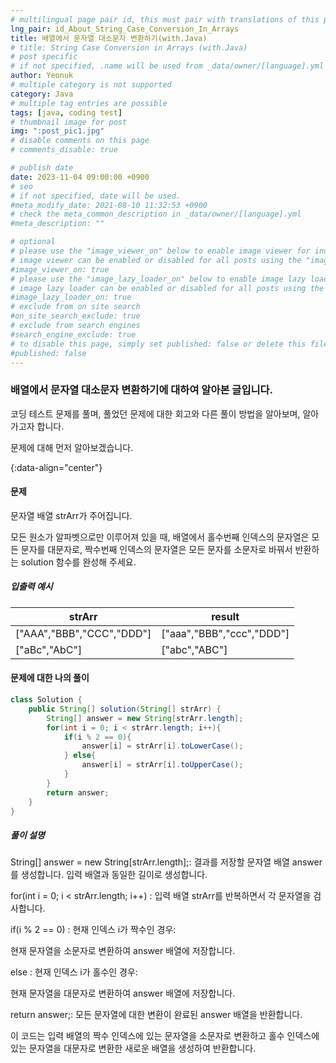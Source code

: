 ```yaml
---
# multilingual page pair id, this must pair with translations of this page. (This name must be unique)
lng_pair: id_About_String_Case_Conversion_In_Arrays
title: 배열에서 문자열 대소문자 변환하기(with.Java)
# title: String Case Conversion in Arrays (with.Java)
# post specific
# if not specified, .name will be used from _data/owner/[language].yml
author: Yeonuk
# multiple category is not supported
category: Java
# multiple tag entries are possible
tags: [java, coding test]
# thumbnail image for post
img: ":post_pic1.jpg"
# disable comments on this page
# comments_disable: true

# publish date
date: 2023-11-04 09:00:00 +0900
# seo
# if not specified, date will be used.
#meta_modify_date: 2021-08-10 11:32:53 +0900
# check the meta_common_description in _data/owner/[language].yml
#meta_description: ""

# optional
# please use the "image_viewer_on" below to enable image viewer for individual pages or posts (_posts/ or [language]/_posts folders).
# image viewer can be enabled or disabled for all posts using the "image_viewer_posts: true" setting in _data/conf/main.yml.
#image_viewer_on: true
# please use the "image_lazy_loader_on" below to enable image lazy loader for individual pages or posts (_posts/ or [language]/_posts folders).
# image lazy loader can be enabled or disabled for all posts using the "image_lazy_loader_posts: true" setting in _data/conf/main.yml.
#image_lazy_loader_on: true
# exclude from on site search
#on_site_search_exclude: true
# exclude from search engines
#search_engine_exclude: true
# to disable this page, simply set published: false or delete this file
#published: false
---
```


<!-- outline-start -->

### 배열에서 문자열 대소문자 변환하기에 대하여 알아본 글입니다.

코딩 테스트 문제를 풀며, 풀었던 문제에 대한 회고와 다른 풀이 방법을 알아보며, 알아가고자 합니다.

문제에 대해 먼저 알아보겠습니다.

{:data-align="center"}

<!-- outline-end -->

#### 문제

문자열 배열 strArr가 주어집니다.

모든 원소가 알파벳으로만 이루어져 있을 때, 배열에서 홀수번째 인덱스의 문자열은 모든 문자를 대문자로, 짝수번째 인덱스의 문자열은 모든 문자를 소문자로 바꿔서 반환하는 solution 함수를 완성해 주세요.

##### 입출력 예시

| strArr                    | result                    |
| ------------------------- | ------------------------- |
| ["AAA","BBB","CCC","DDD"] | ["aaa","BBB","ccc","DDD"] |
| ["aBc","AbC"]             | ["abc","ABC"]             |

#### 문제에 대한 나의 풀이

```java
class Solution {
    public String[] solution(String[] strArr) {
        String[] answer = new String[strArr.length];
        for(int i = 0; i < strArr.length; i++){
            if(i % 2 == 0){
                answer[i] = strArr[i].toLowerCase();
            } else{
                answer[i] = strArr[i].toUpperCase();
            }
        }
        return answer;
    }
}
```

##### 풀이 설명

String[] answer = new String[strArr.length];: 결과를 저장할 문자열 배열 answer를 생성합니다. 입력 배열과 동일한 길이로 생성합니다.

for(int i = 0; i < strArr.length; i++) : 입력 배열 strArr를 반복하면서 각 문자열을 검사합니다.

if(i % 2 == 0) : 현재 인덱스 i가 짝수인 경우:

현재 문자열을 소문자로 변환하여 answer 배열에 저장합니다.

else : 현재 인덱스 i가 홀수인 경우:

현재 문자열을 대문자로 변환하여 answer 배열에 저장합니다.

return answer;: 모든 문자열에 대한 변환이 완료된 answer 배열을 반환합니다.

이 코드는 입력 배열의 짝수 인덱스에 있는 문자열을 소문자로 변환하고 홀수 인덱스에 있는 문자열을 대문자로 변환한 새로운 배열을 생성하여 반환합니다.
